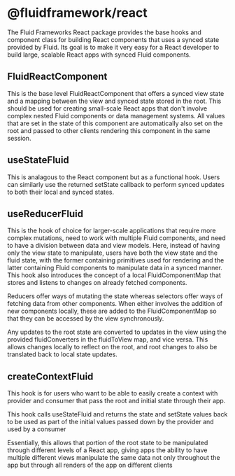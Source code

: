 # @fluidframework/react

The Fluid Frameworks React package provides the base hooks and component class for building React components that uses a synced state provided by Fluid. Its goal is to make it very easy for a React developer to build large, scalable React apps with synced Fluid components.

## FluidReactComponent

This is the base level FluidReactComponent that offers a synced view state and a mapping between the view and synced state stored in the root. This should be used for creating small-scale React apps that don't involve complex nested Fluid components or data management systems. All values that are set in the state of this component are automatically also set on the root and passed to other clients rendering this component in the same session.

## useStateFluid

This is analagous to the React component but as a functional hook. Users can similarly use the returned setState callback to perform synced updates to both their local and synced states.

## useReducerFluid

This is the hook of choice for larger-scale applications that require more complex mutations, need to work with multiple Fluid components, and need to have a division between data and view models. Here, instead of having only the view state to manipulate, users have both the view state and the fluid state, with the former containing primitives used for rendering and the latter containing Fluid components to manipulate data in a synced manner. This hook also introduces the concept of a local FluidComponentMap that stores and listens to changes on already fetched components.


Reducers offer ways of mutating the state whereas selectors offer ways of fetching data from other components. When either involves the addition of new components locally, these are added to the FluidComponentMap so that they can be accessed by the view synchronously.


Any updates to the root state are converted to updates in the view using the provided fluidConverters in the fluidToView map, and vice versa. This allows changes locally to reflect on the root, and root changes to also be translated back to local state updates.

## createContextFluid

This hook is for users who want to be able to easily create a context with provider and consumer that pass the root and initial state through their app.


This hook calls useStateFluid and returns the state and setState values back to be used as part of the initial values passed down by the provider and used by a consumer


Essentially, this allows that portion of the root state to be manipulated through different levels of a React app, giving apps the ability to have multiple different views manipulate the same data not only throughout the app but through all renders of the app on different clients
